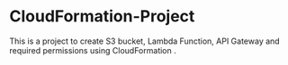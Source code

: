 # CloudFormation-Project
This is a project to create S3 bucket, Lambda Function, API Gateway and required permissions using CloudFormation .
